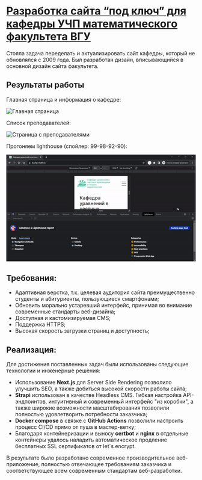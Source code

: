 # [Разработка сайта “под ключ” для кафедры УЧП математического факультета ВГУ](https://kuchp-math.ru/)

Стояла задача переделать и актуализировать сайт кафедры, который не обновлялся с 2009 года. Был разработан дизайн, вписывающийся в основной дизайн сайта факультета.

## Результаты работы
Главная страница и информация о кафедре:

![Главная страница](/public/assets/main-page.gif)

Список преподавателей:

![Страница с преподавателями](/public/assets/teachers-page.gif)

Прогоняем lighthouse (спойлер: 99-98-92-90):

![Тест скорости загрузки страницы](/public/assets/speed-test.gif)

## Требования:
- Адаптивная верстка, т.к. целевая аудитория сайта преимущественно студенты и абитуриенты, пользующиеся смартфонами;
- Обновить морально устаревший интерфейс, принимая во внимание современные стандарты веб-дизайна;
- Доступная и кастомизируемая CMS;
- Поддержка HTTPS;
- Высокая скорость загрузки страниц и доступность;

## Реализация:

Для достижения поставленных задач были использованы следующие технологии и инженерные решения:

- Использование **Next.js** для Server Side Rendering позволило улучшить SEO, а также добиться высокой скорости работы сайта;
- **Strapi** использован в качестве Headless CMS. Гибкая настройка API-эндпоинтов, интуитивный и современный интерфейс "из коробки", а также широкие возможности масштабирования позволили полностью удовлетворить потребности заказчика;
- **Docker compose** в связке с **GitHub Actions** позволили настроить процесс CI/CD прямо от пуша в мастер-ветку;
- Благодаря контейнеризации и выносу **certbot** и **nginx** в отдельные контейнеры удалось наладить автоматическое продление бесплатных SSL сертификатов от let`s encrypt.

В результате было разработано современное производительное веб-приложение, полностью отвечающее требованиям заказчика и соответствующее всем современным стандартам веб-разработки.
